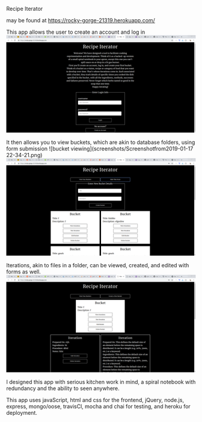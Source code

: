 Recipe Iterator

may be found at https://rocky-gorge-21319.herokuapp.com/

This app allows the user to create an account and log in 
![login screen](screenshots/Screenshotfrom2019-01-1722-33-53.png)

It then allows you to view buckets, which are akin to database folders, using form submission ![bucket viewing](screenshots/Screenshotfrom2019-01-17 22-34-21.png)
![bucket creation](screenshots/Screenshotfrom2019-01-1722-35-05.png)

Iterations, akin to files in a folder, can be viewed, created, and edited with forms as well. ![iteration view](screenshots/Screenshotfrom2019-01-1722-34-32.png)

I designed this app with serious kitchen work in mind, a spiral notebook with redundancy and the ability to seen anywhere.

This app uses javaScript, html and css for the frontend, jQuery, node.js, express, mongo/oose, travisCl, mocha and chai for testing, and heroku for deployment. 